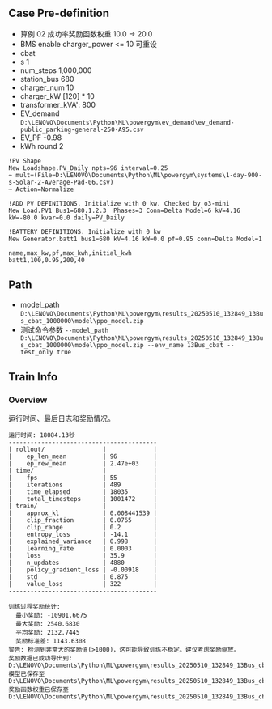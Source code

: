 

## Case Pre-definition

- 算例 02 成功率奖励函数权重 10.0 -> 20.0
- BMS enable charger_power <= 10 可重设
- cbat
- s 1
- num_steps 1,000,000
- station_bus 680
- charger_num 10
- charger_kW \[120\] * 10
- transformer_kVA': 800
- EV_demand `D:\LENOVO\Documents\Python\ML\powergym\ev_demand\ev_demand-public_parking-general-250-A95.csv`
- EV_PF -0.98
- kWh round 2


```dss
!PV Shape
New Loadshape.PV_Daily npts=96 interval=0.25
~ mult=(File=D:\LENOVO\Documents\Python\ML\powergym\systems\1-day-900-s-Solar-2-Average-Pad-06.csv)
~ Action=Normalize

!ADD PV DEFINITIONS. Initialize with 0 kw. Checked by o3-mini
New Load.PV1 Bus1=680.1.2.3  Phases=3 Conn=Delta Model=6 kV=4.16 kW=-80.0 kvar=0.0 daily=PV_Daily

!BATTERY DEFINITIONS. Initialize with 0 kw
New Generator.batt1 bus1=680 kV=4.16 kW=0.0 pf=0.95 conn=Delta Model=1
```

```csv
name,max_kw,pf,max_kwh,initial_kwh
batt1,100,0.95,200,40
```

## Path

- model_path `D:\LENOVO\Documents\Python\ML\powergym\results_20250510_132849_13Bus_cbat_1000000\model\ppo_model.zip`
- 测试命令参数 `--model_path D:\LENOVO\Documents\Python\ML\powergym\results_20250510_132849_13Bus_cbat_1000000\model\ppo_model.zip --env_name 13Bus_cbat --test_only true`


## Train Info

### Overview

运行时间、最后日志和奖励情况。

```text
运行时间: 18084.13秒
-----------------------------------------
| rollout/                |             |
|    ep_len_mean          | 96          |
|    ep_rew_mean          | 2.47e+03    |
| time/                   |             |
|    fps                  | 55          |
|    iterations           | 489         |
|    time_elapsed         | 18035       |
|    total_timesteps      | 1001472     |
| train/                  |             |
|    approx_kl            | 0.008441539 |
|    clip_fraction        | 0.0765      |
|    clip_range           | 0.2         |
|    entropy_loss         | -14.1       |
|    explained_variance   | 0.998       |
|    learning_rate        | 0.0003      |
|    loss                 | 35.9        |
|    n_updates            | 4880        |
|    policy_gradient_loss | -0.00918    |
|    std                  | 0.875       |
|    value_loss           | 322         |
-----------------------------------------

训练过程奖励统计:
  最小奖励: -10901.6675
  最大奖励: 2540.6830
  平均奖励: 2132.7445
  奖励标准差: 1143.6308
警告: 检测到非常大的奖励值(>1000)，这可能导致训练不稳定。建议考虑奖励缩放。
奖励数据已成功导出到: D:\LENOVO\Documents\Python\ML\powergym\results_20250510_132849_13Bus_cbat_1000000\rewards_in_training.csv
模型已保存至 D:\LENOVO\Documents\Python\ML\powergym\results_20250510_132849_13Bus_cbat_1000000\model\ppo_model
奖励函数权重已保存至 D:\LENOVO\Documents\Python\ML\powergym\results_20250510_132849_13Bus_cbat_1000000\reward_weights.csv.
```